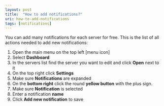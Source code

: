 ```yaml
---
layout: post
title:  "How to add notifications?"
uri: how-to-add-notifications
tags: [notifications]
---
```


You can add many notifications for each server for free. This is the list of all actions needed to add new notifications:

<!-- more -->

1.  Open the main menu on the top left \[menu icon\]
2.  Select **Dashboard**
3.  In the servers list find the server you want to edit and click **Open** next to it
4.  On the top right click **Settings**
5.  Make sure **Notifications** are expanded
6.  On the **bottom right** click the round **yellow button** with the plus sign.
7.  Make sure **Notification** is selected
8.  Enter a notification **name**
9.  Click **Add new notification** to save